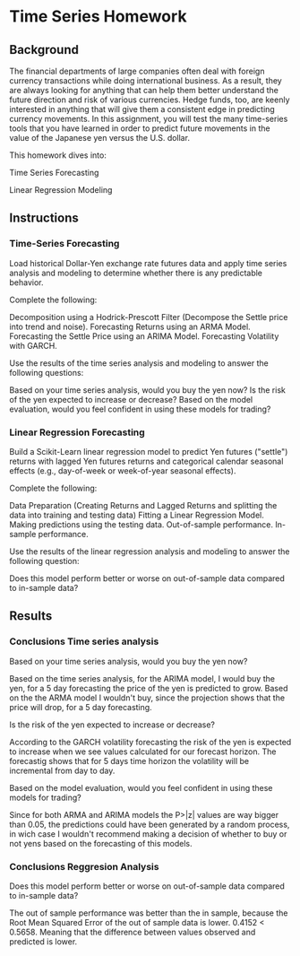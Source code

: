 # Time Series Homework

## Background

The financial departments of large companies often deal with foreign currency transactions while doing international business. As a result, they are always looking for anything that can help them better understand the future direction and risk of various currencies. Hedge funds, too, are keenly interested in anything that will give them a consistent edge in predicting currency movements.
In this assignment, you will test the many time-series tools that you have learned in order to predict future movements in the value of the Japanese yen versus the U.S. dollar.

This homework dives into:

Time Series Forecasting

Linear Regression Modeling


## Instructions

### Time-Series Forecasting

Load historical Dollar-Yen exchange rate futures data and apply time series analysis and modeling to determine whether there is any predictable behavior.

Complete the following:

Decomposition using a Hodrick-Prescott Filter (Decompose the Settle price into trend and noise).
Forecasting Returns using an ARMA Model.
Forecasting the Settle Price using an ARIMA Model.
Forecasting Volatility with GARCH.

Use the results of the time series analysis and modeling to answer the following questions:

Based on your time series analysis, would you buy the yen now?
Is the risk of the yen expected to increase or decrease?
Based on the model evaluation, would you feel confident in using these models for trading?


### Linear Regression Forecasting

Build a Scikit-Learn linear regression model to predict Yen futures ("settle") returns with lagged Yen futures returns and categorical calendar seasonal effects (e.g., day-of-week or week-of-year seasonal effects).

Complete the following:

Data Preparation (Creating Returns and Lagged Returns and splitting the data into training and testing data)
Fitting a Linear Regression Model.
Making predictions using the testing data.
Out-of-sample performance.
In-sample performance.

Use the results of the linear regression analysis and modeling to answer the following question:

Does this model perform better or worse on out-of-sample data compared to in-sample data?

## Results

### Conclusions Time series analysis

Based on your time series analysis, would you buy the yen now?

Based on the time series analysis, for the ARIMA model, I would buy the yen, for a 5 day forecasting the price of the yen is predicted to grow. Based on the the ARMA model I wouldn't buy, since the projection shows that the price will drop, for  a 5 day forecasting.

Is the risk of the yen expected to increase or decrease?

According to the GARCH volatility forecasting the risk of the yen is expected to increase when we see values calculated for our forecast horizon. The forecastig shows that for 5 days time horizon the volatility will be incremental from day to day.

Based on the model evaluation, would you feel confident in using these models for trading?

Since for both ARMA and ARIMA models the P>|z| values are way bigger than 0.05, the predictions could have been generated by a random process, in wich case I wouldn't recommend making a decision of whether to buy or not yens based on the forecasting of this models.

### Conclusions Reggresion Analysis

Does this model perform better or worse on out-of-sample data compared to in-sample data?

The out of sample performance was better than the in sample, because the Root Mean Squared Error of the out of sample data is lower. 0.4152 < 0.5658. Meaning that the difference between values observed and predicted is lower. 

